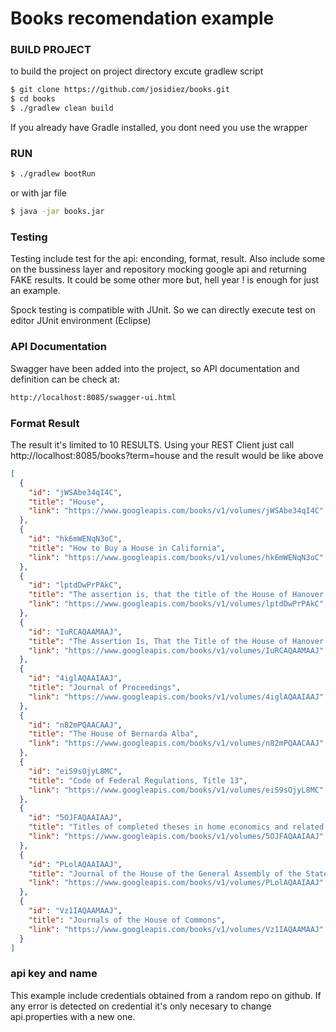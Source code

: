 # Books recomendation example


### BUILD PROJECT

to build the project on project directory excute gradlew script
```sh
$ git clone https://github.com/josidiez/books.git
$ cd books
$ ./gradlew clean build
```
If you already have Gradle installed, you dont need you use the wrapper

### RUN

```sh
$ ./gradlew bootRun
```
or with jar file
```sh
$ java -jar books.jar
```



### Testing
Testing include test for the api: enconding, format, result. Also include some on the bussiness layer and repository mocking google api and returning FAKE results. It could be some other more but, hell year ! is enough for just an example.

Spock testing is compatible with JUnit. So we can directly execute test on editor JUnit environment (Eclipse)

### API Documentation
Swagger have been added into the project, so API documentation and definition can be check at:
```sh
http://localhost:8085/swagger-ui.html
```
### Format Result
The result it's limited to 10 RESULTS.
Using your REST Client just call http://localhost:8085/books?term=house 
and the result would be like above
```json
[
  {
    "id": "jWSAbe34qI4C",
    "title": "House",
    "link": "https://www.googleapis.com/books/v1/volumes/jWSAbe34qI4C"
  },
  {
    "id": "hk6mWENqN3oC",
    "title": "How to Buy a House in California",
    "link": "https://www.googleapis.com/books/v1/volumes/hk6mWENqN3oC"
  },
  {
    "id": "lptdDwPrPAkC",
    "title": "The assertion is, that the title of the House of Hanover to the Succession of the British Monarchy ... is a title Hereditary, and of Divine Institution",
    "link": "https://www.googleapis.com/books/v1/volumes/lptdDwPrPAkC"
  },
  {
    "id": "IuRCAQAAMAAJ",
    "title": "The Assertion Is, That the Title of the House of Hanover to the Succession of the British Monarchy (on Failure of Issue of Her Present Majesty) is a Title Hereditary and of Divine Institution",
    "link": "https://www.googleapis.com/books/v1/volumes/IuRCAQAAMAAJ"
  },
  {
    "id": "4iglAQAAIAAJ",
    "title": "Journal of Proceedings",
    "link": "https://www.googleapis.com/books/v1/volumes/4iglAQAAIAAJ"
  },
  {
    "id": "n82mPQAACAAJ",
    "title": "The House of Bernarda Alba",
    "link": "https://www.googleapis.com/books/v1/volumes/n82mPQAACAAJ"
  },
  {
    "id": "eiS9sOjyL8MC",
    "title": "Code of Federal Regulations, Title 13",
    "link": "https://www.googleapis.com/books/v1/volumes/eiS9sOjyL8MC"
  },
  {
    "id": "5OJFAQAAIAAJ",
    "title": "Titles of completed theses in home economics and related fields in colleges and universities of the United States",
    "link": "https://www.googleapis.com/books/v1/volumes/5OJFAQAAIAAJ"
  },
  {
    "id": "PLolAQAAIAAJ",
    "title": "Journal of the House of the General Assembly of the State of Iowa",
    "link": "https://www.googleapis.com/books/v1/volumes/PLolAQAAIAAJ"
  },
  {
    "id": "Vz1IAQAAMAAJ",
    "title": "Journals of the House of Commons",
    "link": "https://www.googleapis.com/books/v1/volumes/Vz1IAQAAMAAJ"
  }
]
```


### api key and name

This example include credentials obtained from a random repo on github. If any error is detected on credential it's only necesary to change api.properties with a new one.

